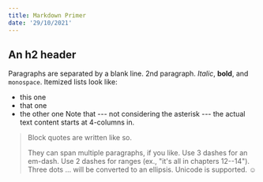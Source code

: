```yaml
---
title: Markdown Primer
date: '29/10/2021'
---
```

## An h2 header
Paragraphs are separated by a blank line.
2nd paragraph. *Italic*, **bold**, and `monospace`. Itemized lists look like:
* this one
* that one
* the other one
Note that --- not considering the asterisk --- the actual text content starts at 4-columns in.
> Block quotes are
> written like so.
>
> They can span multiple paragraphs,
> if you like.
Use 3 dashes for an em-dash. Use 2 dashes for ranges (ex., "it's all in chapters 12--14"). Three dots ... will be converted to an ellipsis.
Unicode is supported. ☺

